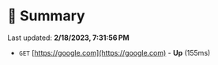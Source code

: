 # 📖 Summary
Last updated: **2/18/2023, 7:31:56 PM**

- `GET` [https://google.com](https://google.com) - **Up** (155ms)
